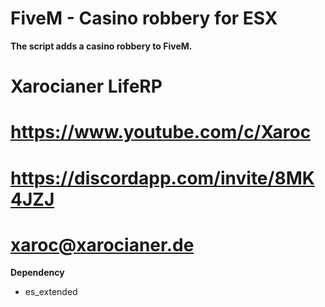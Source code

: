 # FiveM - Casino robbery for ESX

**The script adds a casino robbery to FiveM.**

# **Xarocianer LifeRP**
# **https://www.youtube.com/c/Xaroc**
# **https://discordapp.com/invite/8MK4JZJ**
# **xaroc@xarocianer.de**

**Dependency** 
- es_extended
